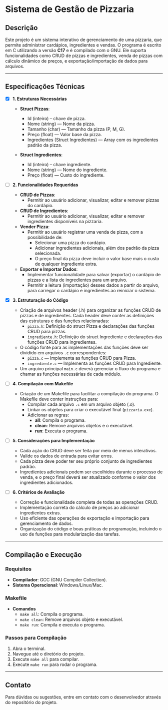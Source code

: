 # Sistema de Gestão de Pizzaria  

## Descrição  
Este projeto é um sistema interativo de gerenciamento de uma pizzaria, que permite administrar cardápios, ingredientes e vendas. O programa é escrito em C utilizando a versão **C17** e é compilado com o GNU. Ele suporta funcionalidades como CRUD de pizzas e ingredientes, venda de pizzas com cálculo dinâmico de preços, e exportação/importação de dados para arquivos.  

---

## Especificações Técnicas  

- [x] **1. Estruturas Necessárias**  
  - **Struct Pizzas**:  
    - Id (inteiro) – chave de pizza.  
    - Nome (string) — Nome da pizza.  
    - Tamanho (char) — Tamanho da pizza (P, M, G).  
    - Preço (float) — Valor base da pizza.  
    - Ingredientes (Struct Ingredientes) — Array com os ingredientes padrão da pizza.  

  - **Struct Ingredientes**:  
    - Id (inteiro) – chave ingrediente.  
    - Nome (string) — Nome do ingrediente.  
    - Preço (float) — Custo do ingrediente.  

- [ ] **2. Funcionalidades Requeridas**  
  - **CRUD de Pizzas**:  
    - Permitir ao usuário adicionar, visualizar, editar e remover pizzas do cardápio.  
  - **CRUD de Ingredientes**:  
    - Permitir ao usuário adicionar, visualizar, editar e remover ingredientes disponíveis na pizzaria.  
  - **Vender Pizza**:  
    - Permitir ao usuário registrar uma venda de pizza, com a possibilidade de:  
      - Selecionar uma pizza do cardápio.  
      - Adicionar ingredientes adicionais, além dos padrão da pizza selecionada.  
      - O preço final da pizza deve incluir o valor base mais o custo de qualquer ingrediente extra.  
  - **Exportar e Importar Dados**:  
    - Implementar funcionalidade para salvar (exportar) o cardápio de pizzas e a lista de ingredientes para um arquivo.  
    - Permitir a leitura (importação) desses dados a partir do arquivo, para carregar o cardápio e ingredientes ao reiniciar o sistema.  

- [x] **3. Estruturação do Código**  
  - Criação de arquivos header (.h) para organizar as funções CRUD de pizzas e de ingredientes. Cada header deve conter as definições das estruturas e das funções relacionadas:  
    - `pizza.h`: Definição do struct Pizza e declarações das funções CRUD para pizzas.  
    - `ingrediente.h`: Definição do struct Ingrediente e declarações das funções CRUD para ingredientes.  
  - O código fonte para as implementações das funções deve ser dividido em arquivos `.c` correspondentes:  
    - `pizza.c` — Implementa as funções CRUD para Pizza.  
    - `ingrediente.c` — Implementa as funções CRUD para Ingrediente.  
  - Um arquivo principal `main.c` deverá gerenciar o fluxo do programa e chamar as funções necessárias de cada módulo.  

- [ ] **4. Compilação com Makefile**  
  - Criação de um Makefile para facilitar a compilação do programa. O Makefile deve conter instruções para:  
    - Compilar cada arquivo `.c` em um arquivo objeto (.o).  
    - Linkar os objetos para criar o executável final (`pizzaria.exe`).  
    - Adicionar as regras:  
      - **all**: Compila o programa.  
      - **clean**: Remove arquivos objetos e o executável.  
      - **run**: Executa o programa.  

- [ ] **5. Considerações para Implementação**  
  - Cada ação do CRUD deve ser feita por meio de menus interativos.  
  - Valide os dados de entrada para evitar erros.  
  - Cada pizza deve poder ter seu próprio conjunto de ingredientes padrão.  
  - Ingredientes adicionais podem ser escolhidos durante o processo de venda, e o preço final deverá ser atualizado conforme o valor dos ingredientes adicionados.  

- [ ] **6. Critérios de Avaliação**  
  - Correção e funcionalidade completa de todas as operações CRUD.  
  - Implementação correta do cálculo de preços ao adicionar ingredientes extras.  
  - Uso eficiente das operações de exportação e importação para gerenciamento de dados.  
  - Organização do código e boas práticas de programação, incluindo o uso de funções para modularização das tarefas.  

---

## Compilação e Execução  

### Requisitos  
- **Compilador**: GCC (GNU Compiler Collection).  
- **Sistema Operacional**: Windows/Linux/Mac.  

### Makefile  
- **Comandos**  
  - `make all`: Compila o programa.  
  - `make clean`: Remove arquivos objeto e executável.  
  - `make run`: Compila e executa o programa.  

### Passos para Compilação  
1. Abra o terminal.  
2. Navegue até o diretório do projeto.  
3. Execute `make all` para compilar.  
4. Execute `make run` para rodar o programa.  

---

## Contato  
Para dúvidas ou sugestões, entre em contato com o desenvolvedor através do repositório do projeto.  

